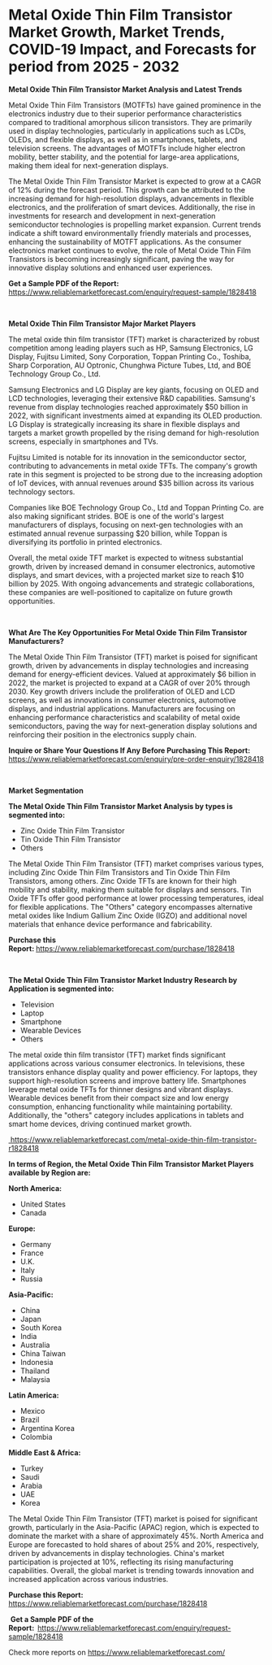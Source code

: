 <p><h1>Metal Oxide Thin Film Transistor Market Growth, Market Trends, COVID-19 Impact, and Forecasts for period from 2025 - 2032</h1></p><p><strong>Metal Oxide Thin Film Transistor Market Analysis and Latest Trends</strong></p>
<p><p>Metal Oxide Thin Film Transistors (MOTFTs) have gained prominence in the electronics industry due to their superior performance characteristics compared to traditional amorphous silicon transistors. They are primarily used in display technologies, particularly in applications such as LCDs, OLEDs, and flexible displays, as well as in smartphones, tablets, and television screens. The advantages of MOTFTs include higher electron mobility, better stability, and the potential for large-area applications, making them ideal for next-generation displays.</p><p>The Metal Oxide Thin Film Transistor Market is expected to grow at a CAGR of 12% during the forecast period. This growth can be attributed to the increasing demand for high-resolution displays, advancements in flexible electronics, and the proliferation of smart devices. Additionally, the rise in investments for research and development in next-generation semiconductor technologies is propelling market expansion. Current trends indicate a shift toward environmentally friendly materials and processes, enhancing the sustainability of MOTFT applications. As the consumer electronics market continues to evolve, the role of Metal Oxide Thin Film Transistors is becoming increasingly significant, paving the way for innovative display solutions and enhanced user experiences.</p></p>
<p><strong>Get a Sample PDF of the Report:&nbsp;</strong> <a href="https://www.reliablemarketforecast.com/enquiry/request-sample/1828418?utm_campaign=2210&utm_medium=2&utm_source=Github&utm_content=ia&utm_term=13022025&utm_id=metal-oxide-thin-film-transistor">https://www.reliablemarketforecast.com/enquiry/request-sample/1828418</a></p>
<p>&nbsp;</p>
<p><strong>Metal Oxide Thin Film Transistor Major Market Players</strong></p>
<p><p>The metal oxide thin film transistor (TFT) market is characterized by robust competition among leading players such as HP, Samsung Electronics, LG Display, Fujitsu Limited, Sony Corporation, Toppan Printing Co., Toshiba, Sharp Corporation, AU Optronic, Chunghwa Picture Tubes, Ltd, and BOE Technology Group Co., Ltd. </p><p>Samsung Electronics and LG Display are key giants, focusing on OLED and LCD technologies, leveraging their extensive R&D capabilities. Samsung's revenue from display technologies reached approximately $50 billion in 2022, with significant investments aimed at expanding its OLED production. LG Display is strategically increasing its share in flexible displays and targets a market growth propelled by the rising demand for high-resolution screens, especially in smartphones and TVs.</p><p>Fujitsu Limited is notable for its innovation in the semiconductor sector, contributing to advancements in metal oxide TFTs. The company's growth rate in this segment is projected to be strong due to the increasing adoption of IoT devices, with annual revenues around $35 billion across its various technology sectors. </p><p>Companies like BOE Technology Group Co., Ltd and Toppan Printing Co. are also making significant strides. BOE is one of the world's largest manufacturers of displays, focusing on next-gen technologies with an estimated annual revenue surpassing $20 billion, while Toppan is diversifying its portfolio in printed electronics.</p><p>Overall, the metal oxide TFT market is expected to witness substantial growth, driven by increased demand in consumer electronics, automotive displays, and smart devices, with a projected market size to reach $10 billion by 2025. With ongoing advancements and strategic collaborations, these companies are well-positioned to capitalize on future growth opportunities.</p></p>
<p>&nbsp;</p>
<p><strong>What Are The Key Opportunities For Metal Oxide Thin Film Transistor Manufacturers?</strong></p>
<p><p>The Metal Oxide Thin Film Transistor (TFT) market is poised for significant growth, driven by advancements in display technologies and increasing demand for energy-efficient devices. Valued at approximately $6 billion in 2022, the market is projected to expand at a CAGR of over 20% through 2030. Key growth drivers include the proliferation of OLED and LCD screens, as well as innovations in consumer electronics, automotive displays, and industrial applications. Manufacturers are focusing on enhancing performance characteristics and scalability of metal oxide semiconductors, paving the way for next-generation display solutions and reinforcing their position in the electronics supply chain.</p></p>
<p><strong>Inquire or Share Your Questions If Any Before Purchasing This Report:</strong> <a href="https://www.reliablemarketforecast.com/enquiry/pre-order-enquiry/1828418?utm_campaign=2210&utm_medium=2&utm_source=Github&utm_content=ia&utm_term=13022025&utm_id=metal-oxide-thin-film-transistor">https://www.reliablemarketforecast.com/enquiry/pre-order-enquiry/1828418</a></p>
<p>&nbsp;</p>
<p><strong>Market Segmentation</strong></p>
<p><strong>The Metal Oxide Thin Film Transistor Market Analysis by types is segmented into:</strong></p>
<p><ul><li>Zinc Oxide Thin Film Transistor</li><li>Tin Oxide Thin Film Transistor</li><li>Others</li></ul></p>
<p><p>The Metal Oxide Thin Film Transistor (TFT) market comprises various types, including Zinc Oxide Thin Film Transistors and Tin Oxide Thin Film Transistors, among others. Zinc Oxide TFTs are known for their high mobility and stability, making them suitable for displays and sensors. Tin Oxide TFTs offer good performance at lower processing temperatures, ideal for flexible applications. The "Others" category encompasses alternative metal oxides like Indium Gallium Zinc Oxide (IGZO) and additional novel materials that enhance device performance and fabricability.</p></p>
<p><strong>Purchase this Report:&nbsp;</strong><a href="https://www.reliablemarketforecast.com/purchase/1828418?utm_campaign=2210&utm_medium=2&utm_source=Github&utm_content=ia&utm_term=13022025&utm_id=metal-oxide-thin-film-transistor">https://www.reliablemarketforecast.com/purchase/1828418</a></p>
<p>&nbsp;</p>
<p><strong>The Metal Oxide Thin Film Transistor Market Industry Research by Application is segmented into:</strong></p>
<p><ul><li>Television</li><li>Laptop</li><li>Smartphone</li><li>Wearable Devices</li><li>Others</li></ul></p>
<p><p>The metal oxide thin film transistor (TFT) market finds significant applications across various consumer electronics. In televisions, these transistors enhance display quality and power efficiency. For laptops, they support high-resolution screens and improve battery life. Smartphones leverage metal oxide TFTs for thinner designs and vibrant displays. Wearable devices benefit from their compact size and low energy consumption, enhancing functionality while maintaining portability. Additionally, the "others" category includes applications in tablets and smart home devices, driving continued market growth.</p></p>
<p><a href="https://www.reliablemarketforecast.com/metal-oxide-thin-film-transistor-r1828418?utm_campaign=2210&utm_medium=2&utm_source=Github&utm_content=ia&utm_term=13022025&utm_id=metal-oxide-thin-film-transistor">&nbsp;https://www.reliablemarketforecast.com/metal-oxide-thin-film-transistor-r1828418</a></p>
<p><strong>In terms of Region, the Metal Oxide Thin Film Transistor Market Players available by Region are:</strong></p>
<p>
    <p> <strong> North America: </strong>
        <ul>
            <li>United States</li>
            <li>Canada</li>
        </ul>
        </p> 
    <p> <strong> Europe: </strong>
        <ul>
            <li>Germany</li>
            <li>France</li>
            <li>U.K.</li>
            <li>Italy</li>
            <li>Russia</li>
        </ul>
        </p> 
    <p> <strong> Asia-Pacific: </strong>
        <ul>
            <li>China</li>
            <li>Japan</li>
            <li>South Korea</li>
            <li>India</li>
            <li>Australia</li>
            <li>China Taiwan</li>
            <li>Indonesia</li>
            <li>Thailand</li>
            <li>Malaysia</li>
        </ul>
        </p> 
    <p> <strong> Latin America: </strong>
        <ul>
            <li>Mexico</li>
            <li>Brazil</li>
            <li>Argentina Korea</li>
            <li>Colombia</li>
        </ul>
        </p> 
    <p> <strong> Middle East & Africa: </strong>
        <ul>
            <li>Turkey</li>
            <li>Saudi</li>
            <li>Arabia</li>
            <li>UAE</li>
            <li>Korea</li>
        </ul>
    </p>
    </p>
<p><p>The Metal Oxide Thin Film Transistor (TFT) market is poised for significant growth, particularly in the Asia-Pacific (APAC) region, which is expected to dominate the market with a share of approximately 45%. North America and Europe are forecasted to hold shares of about 25% and 20%, respectively, driven by advancements in display technologies. China's market participation is projected at 10%, reflecting its rising manufacturing capabilities. Overall, the global market is trending towards innovation and increased application across various industries.</p></p>
<p><strong>Purchase this Report: </strong><a href="https://www.reliablemarketforecast.com/purchase/1828418?utm_campaign=2210&utm_medium=2&utm_source=Github&utm_content=ia&utm_term=13022025&utm_id=metal-oxide-thin-film-transistor">https://www.reliablemarketforecast.com/purchase/1828418</a></p>
<p>&nbsp;<strong>Get a Sample PDF of the Report:&nbsp;&nbsp;</strong><a href="https://www.reliablemarketforecast.com/enquiry/request-sample/1828418?utm_campaign=2210&utm_medium=2&utm_source=Github&utm_content=ia&utm_term=13022025&utm_id=metal-oxide-thin-film-transistor">https://www.reliablemarketforecast.com/enquiry/request-sample/1828418</a></p>
<p><strong></strong></p>
<p>Check more reports on <a href="https://www.reliablemarketforecast.com/?utm_campaign=2210&utm_medium=2&utm_source=Github&utm_content=ia&utm_term=13022025&utm_id=metal-oxide-thin-film-transistor">https://www.reliablemarketforecast.com/</a></p>